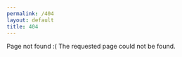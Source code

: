 ```yaml
---
permalink: /404
layout: default
title: 404
---
```


Page not found :(
The requested page could not be found.
